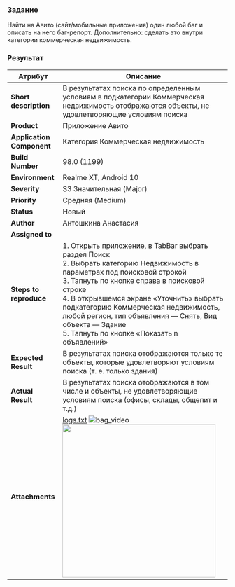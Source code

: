 ### Задание
Найти на Авито (сайт/мобильные приложения) один любой баг и описать на него баг-репорт.
Дополнительно: сделать это внутри категории коммерческая недвижимость.
### Результат
| Атрибут | Описание |
| ------------- | ------------- |
| **Short description** | В результатах поиска по определенным условиям  в подкатегории Коммерческая недвижимость отображаются объекты, не удовлетворяющие условиям поиска |
| **Product** | Приложение Авито |
| **Application Component** | Категория Коммерческая недвижимость |
| **Build Number** | 98.0 (1199) |
| **Environment** | Realme XT, Android 10 |
| **Severity** | S3 Значительная (Major) |
| **Priority** | Средняя (Medium) |
| **Status** | Новый |
| **Author** | Антошкина Анастасия |
| **Assigned to** | |
| **Steps to reproduce** |    1. Открыть приложение, в TabBar выбрать раздел Поиск <br /> 2. Выбрать категорию Недвижимость в параметрах под поисковой строкой <br /> 3. Тапнуть по кнопке справа в поисковой строке <br /> 4. В открывшемся экране «Уточнить» выбрать подкатегорию Коммерческая недвижимость, любой регион, тип объявления — Снять, Вид объекта — Здание <br /> 5. Тапнуть по кнопке «Показать n объявлений»|
| **Expected Result** | В результатах поиска  отображаются только те объекты, которые удовлетворяют условиям поиска (т. е. только здания) |
| **Actual Result** | В результатах поиска  отображаются в том числе и объекты, не удовлетворяющие условиям поиска (офисы, склады, общепит и т.д.) |
| **Attachments** | [logs.txt](https://github.com/nastasj/sample/files/5994248/log_bag.txt) ![bag_video](https://user-images.githubusercontent.com/78635647/108171694-f2ae7d80-710c-11eb-9b3a-a89bd5bf20d5.gif) <img src="https://user-images.githubusercontent.com/78635647/108172276-af084380-710d-11eb-850c-073b110c880c.jpg" width="350">|

